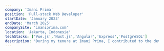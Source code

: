 ```yaml
---
company: 'Imani Prima'
position: 'Full-stack Web Developer'
startDate: 'January 2023'
endDate: 'March 2025'
companySite: 'imaniprima.com'
location: 'Jakarta, Indonesia'
techStacks: ['Vue.js','Nuxt.js','Angular','Express','PostgreSQL']
description: 'During my tenure at Imani Prima, I contributed to the development and maintenance of several web applications using modern frameworks and technologies. My responsibilities included designing user interfaces, implementing responsive layouts, and integrating RESTful APIs to enhance application functionality. I collaborated closely with cross-functional teams to deliver scalable solutions that met client requirements. Additionally, I optimized database queries and improved application performance through code refactoring and best practices. My experience with Vue.js, Nuxt.js, Angular, Express, and PostgreSQL enabled me to tackle complex challenges and deliver robust products. This role strengthened my problem-solving skills and deepened my understanding of full-stack development.'
---
```


